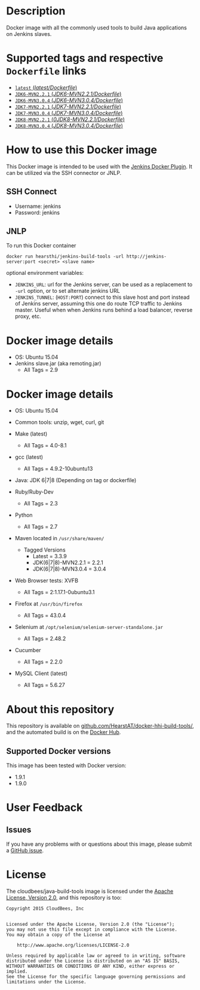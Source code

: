 # Description
Docker image with all the commonly used tools to build Java applications on Jenkins slaves.

# Supported tags and respective `Dockerfile` links
- [`latest` (_latest/Dockerfile_)](https://github.com/HearstAT/docker-hhi-build-tools/tree/master/Dockerfile)
- [`JDK6-MVN2.2.1` (_JDK6-MVN2.2.1/Dockerfile_)](https://github.com/HearstAT/docker-hhi-build-tools/tree/master/JDK6/MVN2.2.1/Dockerfile)
- [`JDK6-MVN3.0.4` (_JDK6-MVN3.0.4/Dockerfile_)](https://github.com/HearstAT/docker-hhi-build-tools/tree/master/JDK6/MVN3.0.4/Dockerfile)
- [`JDK7-MVN2.2.1` (_JDK7-MVN2.2.1/Dockerfile_)](https://github.com/HearstAT/docker-hhi-build-tools/tree/master/JDK7/MVN2.2.1/Dockerfile)
- [`JDK7-MVN3.0.4` (_JDK7-MVN3.0.4/Dockerfile_)](https://github.com/HearstAT/docker-hhi-build-tools/tree/master/JDK7/MVN3.0.4/Dockerfile)
- [`JDK8-MVN2.2.1` (_0JDK8-MVN2.2.1/Dockerfile_)](https://github.com/HearstAT/docker-hhi-build-tools/tree/master/JDK8/MVN2.2.1/Dockerfile)
- [`JDK8-MVN3.0.4` (_JDK8-MVN3.0.4/Dockerfile_)](https://github.com/HearstAT/docker-hhi-build-tools/tree/master/JDK8/MVN3.0.4/Dockerfile)

# How to use this Docker image
This Docker image is intended to be used with the [Jenkins Docker Plugin](https://wiki.jenkins-ci.org/display/JENKINS/Docker+Plugin). It can be utilized via the SSH connector or JNLP.

## SSH Connect
- Username: jenkins
- Password: jenkins

## JNLP
To run this Docker container

```
docker run hearsthi/jenkins-build-tools -url http://jenkins-server:port <secret> <slave name>
```

optional environment variables:
- `JENKINS_URL`: url for the Jenkins server, can be used as a replacement to `-url` option, or to set alternate jenkins URL
- `JENKINS_TUNNEL`: (`HOST:PORT`) connect to this slave host and port instead of Jenkins server, assuming this one do route TCP traffic to Jenkins master. Useful when when Jenkins runs behind a load balancer, reverse proxy, etc.

# Docker image details
- OS: Ubuntu 15.04
- Jenkins slave.jar (aka remoting.jar)
  - All Tags = 2.9

# Docker image details
- OS: Ubuntu 15.04
- Common tools: unzip, wget, curl, git
- Make (latest)
  - All Tags = 4.0-8.1

- gcc (latest)
  - All Tags = 4.9.2-10ubuntu13

- Java: JDK 6|7|8 (Depending on tag or dockerfile)
- Ruby/Ruby-Dev
  - All Tags = 2.3

- Python
  - All Tags = 2.7

- Maven located in `/usr/share/maven/`
  - Tagged Versions
    - Latest = 3.3.9
    - JDK(6|7|8)-MVN2.2.1 = 2.2.1
    - JDK(6|7|8)-MVN3.0.4 = 3.0.4

- Web Browser tests: XVFB
  - All Tags = 2:1.17.1-0ubuntu3.1

- Firefox at `/usr/bin/firefox`
  - All Tags = 43.0.4

- Selenium at `/opt/selenium/selenium-server-standalone.jar`
  - All Tags = 2.48.2

- Cucumber
  - All Tags = 2.2.0

- MySQL Client (latest)
  - All Tags = 5.6.27

# About this repository
This repository is available on [github.com/HearstAT/docker-hhi-build-tools/](https://github.com/HearstAT/docker-hhi-build-tools), and the automated build is on the [Docker Hub](https://hub.docker.com/r/hearsthi/jenkins-build-tools/).

## Supported Docker versions
This image has been tested with Docker version:
- 1.9.1
- 1.9.0

# User Feedback
## Issues
If you have any problems with or questions about this image, please submit a [GitHub issue](https://github.com/HearstAT/docker-hhi-build-tools/issues).

# License
The cloudbees/java-build-tools image is licensed under the [Apache License, Version 2.0](https://www.apache.org/licenses/LICENSE-2.0), and this repository is too:

```
Copyright 2015 CloudBees, Inc


Licensed under the Apache License, Version 2.0 (the "License");
you may not use this file except in compliance with the License.
You may obtain a copy of the License at

    http://www.apache.org/licenses/LICENSE-2.0

Unless required by applicable law or agreed to in writing, software
distributed under the License is distributed on an "AS IS" BASIS,
WITHOUT WARRANTIES OR CONDITIONS OF ANY KIND, either express or implied.
See the License for the specific language governing permissions and
limitations under the License.
```
